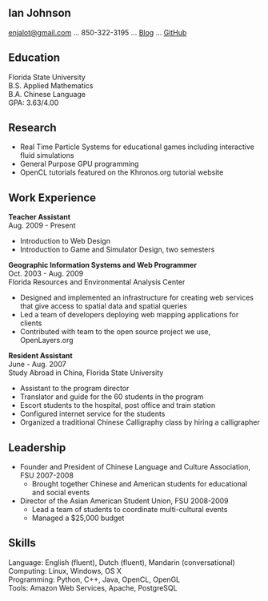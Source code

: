 Ian Johnson
---------------  
enjalot@gmail.com  ...  850-322-3195  ...  [Blog](http://enja.org)  ...  [GitHub](http://github.com/enjalot)  

Education
---------------  
Florida State University  
B.S. Applied Mathematics  
B.A. Chinese Language  
GPA: 3.63/4.00  

Research
---------------
* Real Time Particle Systems for educational games including interactive fluid simulations
* General Purpose GPU programming
* OpenCL tutorials featured on the Khronos.org tutorial website

Work Experience
---------------
__Teacher Assistant__  
Aug. 2009 - Present

* Introduction to Web Design
* Introduction to Game and Simulator Design, two semesters

__Geographic Information Systems and Web Programmer__  
Oct. 2003 - Aug. 2009  
Florida Resources and Environmental Analysis Center  

* Designed and implemented an infrastructure for creating web services that give access to spatial data and spatial queries
* Led a team of developers deploying web mapping applications for clients
* Contributed with team to the open source project we use, OpenLayers.org

__Resident Assistant__  
June - Aug. 2007  
Study Abroad in China, Florida State University  

* Assistant to the program director 
* Translator and guide for the 60 students in the program 
* Escort students to the hospital, post office and train station 
* Configured internet service for the students 
* Organized a traditional Chinese Calligraphy class by hiring a calligrapher

Leadership
----------------

* Founder and President of Chinese Language and Culture Association, FSU 2007-2008
  * Brought together Chinese and American students for educational and social events 
* Director of the Asian American Student Union, FSU 2008-2009
  * Lead a team of students to coordinate multi-cultural events 
  * Managed a $25,000 budget

Skills
----------------

Language: English (fluent), Dutch (fluent), Mandarin (conversational)  
Computing: Linux, Windows, OS X  
Programming: Python, C++, Java, OpenCL, OpenGL  
Tools: Amazon Web Services, Apache, PostgreSQL  

